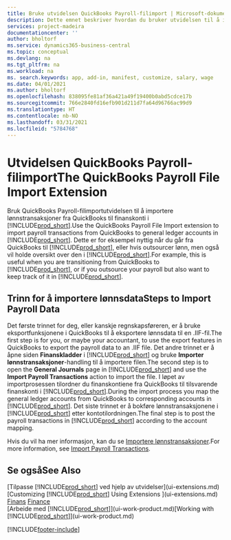 ```yaml
---
title: Bruke utvidelsen QuickBooks Payroll-filimport | Microsoft-dokumentasjon
description: Dette emnet beskriver hvordan du bruker utvidelsen til å importere lønn og lønnstransaksjoner fra QuickBooks.
services: project-madeira
documentationcenter: ''
author: bholtorf
ms.service: dynamics365-business-central
ms.topic: conceptual
ms.devlang: na
ms.tgt_pltfrm: na
ms.workload: na
ms. search.keywords: app, add-in, manifest, customize, salary, wage
ms.date: 04/01/2021
ms.author: bholtorf
ms.openlocfilehash: 838095fe81af36a421a49f19400b0abd5cdce17b
ms.sourcegitcommit: 766e2840fd16efb901d211d7fa64d96766ac99d9
ms.translationtype: HT
ms.contentlocale: nb-NO
ms.lasthandoff: 03/31/2021
ms.locfileid: "5784768"
---
```

# <a name="the-quickbooks-payroll-file-import-extension"></a><span data-ttu-id="48c95-103">Utvidelsen QuickBooks Payroll-filimport</span><span class="sxs-lookup"><span data-stu-id="48c95-103">The QuickBooks Payroll File Import Extension</span></span>
<span data-ttu-id="48c95-104">Bruk QuickBooks Payroll-filimportutvidelsen til å importere lønnstransaksjoner fra QuickBooks til finanskonti i [!INCLUDE[prod_short](includes/prod_short.md)].</span><span class="sxs-lookup"><span data-stu-id="48c95-104">Use the QuickBooks Payroll File Import extension to import payroll transactions from QuickBooks to general ledger accounts in [!INCLUDE[prod_short](includes/prod_short.md)].</span></span> <span data-ttu-id="48c95-105">Dette er for eksempel nyttig når du går fra QuickBooks til [!INCLUDE[prod_short](includes/prod_short.md)], eller hvis outsourcer lønn, men også vil holde oversikt over den i [!INCLUDE[prod_short](includes/prod_short.md)].</span><span class="sxs-lookup"><span data-stu-id="48c95-105">For example, this is useful when you are transitioning from QuickBooks to [!INCLUDE[prod_short](includes/prod_short.md)], or if you outsource your payroll but also want to keep track of it in [!INCLUDE[prod_short](includes/prod_short.md)].</span></span>

## <a name="steps-to-import-payroll-data"></a><span data-ttu-id="48c95-106">Trinn for å importere lønnsdata</span><span class="sxs-lookup"><span data-stu-id="48c95-106">Steps to Import Payroll Data</span></span>
<span data-ttu-id="48c95-107">Det første trinnet for deg, eller kanskje regnskapsføreren, er å bruke eksportfunksjonene i QuickBooks til å eksportere lønnsdata til en .IIF-fil.</span><span class="sxs-lookup"><span data-stu-id="48c95-107">The first step is for you, or maybe your accountant, to use the export features in QuickBooks to export the payroll data to an .IIF file.</span></span> <span data-ttu-id="48c95-108">Det andre trinnet er å åpne siden **Finanskladder** i [!INCLUDE[prod_short](includes/prod_short.md)] og bruke **Importer lønnstransaksjoner**-handling til å importere filen.</span><span class="sxs-lookup"><span data-stu-id="48c95-108">The second step is to open the **General Journals** page in [!INCLUDE[prod_short](includes/prod_short.md)] and use the **Import Payroll Transactions** action to import the file.</span></span> <span data-ttu-id="48c95-109">I løpet av importprosessen tilordner du finanskontiene fra QuickBooks til tilsvarende finanskonti i [!INCLUDE[prod_short](includes/prod_short.md)].</span><span class="sxs-lookup"><span data-stu-id="48c95-109">During the import process you map the general ledger accounts from QuickBooks to corresponding accounts in [!INCLUDE[prod_short](includes/prod_short.md)].</span></span> <span data-ttu-id="48c95-110">Det siste trinnet er å bokføre lønnstransaksjonene i [!INCLUDE[prod_short](includes/prod_short.md)] etter kontotilordningen.</span><span class="sxs-lookup"><span data-stu-id="48c95-110">The final step is to post the payroll transactions in [!INCLUDE[prod_short](includes/prod_short.md)] according to the account mapping.</span></span> 

<span data-ttu-id="48c95-111">Hvis du vil ha mer informasjon, kan du se [Importere lønnstransaksjoner](finance-how-import-payroll-transactions.md).</span><span class="sxs-lookup"><span data-stu-id="48c95-111">For more information, see [Import Payroll Transactions](finance-how-import-payroll-transactions.md).</span></span>

## <a name="see-also"></a><span data-ttu-id="48c95-112">Se også</span><span class="sxs-lookup"><span data-stu-id="48c95-112">See Also</span></span>
<span data-ttu-id="48c95-113">[Tilpasse [!INCLUDE[prod_short](includes/prod_short.md)] ved hjelp av utvidelser](ui-extensions.md)  </span><span class="sxs-lookup"><span data-stu-id="48c95-113">[Customizing [!INCLUDE[prod_short](includes/prod_short.md)] Using Extensions ](ui-extensions.md)  </span></span>  
<span data-ttu-id="48c95-114">[Finans](finance.md)  </span><span class="sxs-lookup"><span data-stu-id="48c95-114">[Finance](finance.md)  </span></span>  
<span data-ttu-id="48c95-115">[Arbeide med [!INCLUDE[prod_short](includes/prod_short.md)]](ui-work-product.md)</span><span class="sxs-lookup"><span data-stu-id="48c95-115">[Working with [!INCLUDE[prod_short](includes/prod_short.md)]](ui-work-product.md)</span></span>


[!INCLUDE[footer-include](includes/footer-banner.md)]